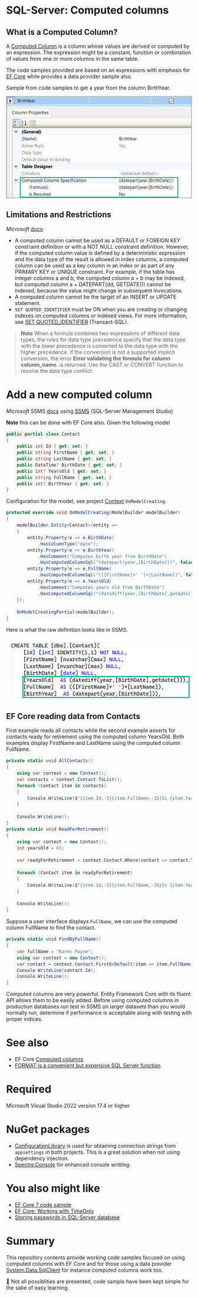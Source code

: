 # SQL-Server: Computed columns



## What is a Computed Column?

A [Computed Column](https://learn.microsoft.com/en-us/sql/relational-databases/tables/specify-computed-columns-in-a-table?view=sql-server-ver16) is a column whose values are derived or computed by an expression. The expression might be a constant, function or combination of values from one or more columns in the same table. 

The code samples provided are based on an expressions with emphasis for [EF Core](https://learn.microsoft.com/en-us/ef/core/) while provides a data provider sample also.


Sample from code samples to get a year from the column BirthYear.

![Screen1](assets/screen1.png)

## Limitations and Restrictions

*Microsoft* [docs](https://learn.microsoft.com/en-us/sql/relational-databases/tables/specify-computed-columns-in-a-table?view=sql-server-ver16#Limitations):

- A computed column cannot be used as a DEFAULT or FOREIGN KEY constraint definition or with a NOT NULL constraint definition. However, if the computed column value is defined by a deterministic expression and the data type of the result is allowed in index columns, a computed column can be used as a key column in an index or as part of any PRIMARY KEY or UNIQUE constraint. For example, if the table has integer columns a and b, the computed column a + b may be indexed, but computed column a + DATEPART(dd, GETDATE()) cannot be indexed, because the value might change in subsequent invocations.
- A computed column cannot be the target of an INSERT or UPDATE statement.
- `SET QUOTED_IDENTIFIER` must be ON when you are creating or changing indexes on computed columns or indexed views. For more information, see [SET QUOTED_IDENTIFIER](https://learn.microsoft.com/en-us/sql/t-sql/statements/set-quoted-identifier-transact-sql?view=sql-server-ver16) (Transact-SQL).


> **Note**
> When a formula combines two expressions of different data types, the rules for data type precedence specify that the data type with the lower precedence is converted to the data type with the higher precedence. If the conversion is not a supported implicit conversion, the error **Error validating the formula for column column_name.** is returned. Use the CAST or CONVERT function to resolve the data type conflict. 

# Add a new computed column

*Microsoft* SSMS [docs](https://learn.microsoft.com/en-us/sql/relational-databases/tables/specify-computed-columns-in-a-table?view=sql-server-ver16#SSMSProcedure) using [SSMS](https://learn.microsoft.com/en-us/sql/ssms/download-sql-server-management-studio-ssms?view=sql-server-ver16) (SQL-Server Management Studio)



**Note** this can be done with EF Core also. Given the following model

```csharp
public partial class Contact
{
    public int Id { get; set; }
    public string FirstName { get; set; }
    public string LastName { get; set; }
    public DateTime? BirthDate { get; set; }
    public int? YearsOld { get; set; }
    public string FullName { get; set; }
    public int? BirthYear { get; set; }
}
```

Configuration for the model, see project [Context](EntityFrameworkCore/Data/Context.cs) `OnModelCreating`.


```csharp
protected override void OnModelCreating(ModelBuilder modelBuilder)
{
    modelBuilder.Entity<Contact>(entity =>
    {
        entity.Property(e => e.BirthDate)
            .HasColumnType("date");
        entity.Property(e => e.BirthYear)
            .HasComment("Computes birth year from BirthDate")
            .HasComputedColumnSql("(datepart(year,[BirthDate]))", false);
        entity.Property(e => e.FullName)
            .HasComputedColumnSql("(([FirstName]+' ')+[LastName])", false);
        entity.Property(e => e.YearsOld)
            .HasComment("Computes years old from BirthDate")
            .HasComputedColumnSql("(datediff(year,[BirthDate],getdate()))", false);
    });

    OnModelCreatingPartial(modelBuilder);
}
```

Here is what the raw definition looks like in SSMS.

![Schema](assets/schema.png)

## EF Core reading data from Contacts

First example reads all contacts while the second example asserts for contacts ready for retirement using the computed column YearsOld. Both examples display FirstName and LastName using the computed column FullName.

```csharp
private static void AllContacts()
{
    using var context = new Context();
    var contacts = context.Contact.ToList();
    foreach (Contact item in contacts)
    {
        Console.WriteLine($"{item.Id,-3}{item.FullName,-15}Is {item.YearsOld,-3}years old born {item.BirthYear}");
    }

    Console.WriteLine();
}
private static void ReadForRetirement()
{
    using var context = new Context();
    int yearsOld = 65;

    var readyForRetirement = context.Contact.Where(contact => contact.YearsOld > yearsOld).ToList();

    foreach (Contact item in readyForRetirement)
    {
        Console.WriteLine($"{item.Id,-3}{item.FullName,-15}Is {item.YearsOld,-3}years old born {item.BirthYear}");
    }
        
    Console.WriteLine();
}
```

Suppose a user interface displays `FullName`, we can use the computed column FullName to find the contact.

```csharp
private static void FindByFullName()
{
    var fullName = "Karen Payne";
    using var context = new Context();
    var contact = context.Contact.FirstOrDefault(item => item.FullName == fullName);
    Console.WriteLine(contact.Id);
    Console.WriteLine();
}
```

Computed columns are very powerful. Entity Framework Core with its fluent API allows them to be easily added. Before using computed columns in production databases run test in SSMS on larger datasets than you would normally run, determine if performance is acceptable along with testing with proper indices.

# See also

- EF Core [Computed columns](https://learn.microsoft.com/en-us/ef/core/modeling/generated-properties?tabs=data-annotations#computed-columns)
- [FORMAT is a convenient but expensive SQL Server function](https://www.mssqltips.com/sqlservertip/7145/sql-date-format-comparison-computed-column-materialized-column/)

# Required

Microsoft Visual Studio 2022 version 17.4 or higher

# NuGet packages

- [ConfigurationLibrary](https://www.nuget.org/packages/ConfigurationLibrary/) is used for obtaining connection strings from `appsettings` in both projects. This is a great solution when not using dependency injection.
- [Spectre.Console](https://www.nuget.org/packages/Spectre.Console/0.45.1-preview.0.47) for enhanced console writting.


# You also might like

- [EF Core 7 code sample](https://github.com/karenpayneoregon/ef-core-7-samples)
- [EF Core: Working with TimeOnly](https://github.com/karenpayneoregon/ef-core-dateonly-timeonly)
- [Storing passwords in SQL-Server database](https://github.com/karenpayneoregon/sql-server-password-secure)

# Summary

This repository contents provide working code samples focused on using computed columns with EF Core and for those using a data provider [System.Data.SqlClient](https://www.nuget.org/packages/System.Data.SqlClient) for instance computed columns work too.

:small_blue_diamond: Not all possiblities are presented, code sample have been kept simple for the sake of easy learning.